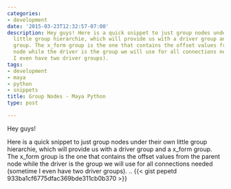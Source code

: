 ```yaml
---
categories:
- development
date: '2015-03-23T12:32:57-07:00'
description: Hey guys! Here is a quick snippet to just group nodes under their own
  little group hierarchie, which will provide us with a driver group and a x_form
  group. The x_form group is the one that contains the offset values from the parent
  node while the driver is the group we will use for all connections needed (sometime
  I even have two driver groups).
tags:
- development
- maya
- python
- snippets
title: Group Nodes - Maya Python
type: post

---
```

Hey guys!

Here is a quick snippet to just group nodes under their own little group hierarchie, which will provide us with a driver group and a x_form group. The x_form group is the one that contains the offset values from the parent node while the driver is the group we will use for all connections needed (sometime I even have two driver groups).
..
{{< gist pepetd 933ba1cf6775dfac369bde311cb0b370 >}}